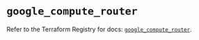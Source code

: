 # `google_compute_router`

Refer to the Terraform Registry for docs: [`google_compute_router`](https://registry.terraform.io/providers/hashicorp/google/5.38.0/docs/resources/compute_router).
